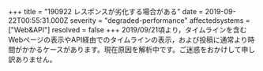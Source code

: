 +++
title = "190922 レスポンスが劣化する場合がある"
date = 2019-09-22T00:55:31.000Z
severity = "degraded-performance"
affectedsystems = ["Web&API"]
resolved = false
+++
2019/09/21頃より，タイムラインを含むWebページの表示やAPI経由でのタイムラインの表示，および投稿に通常より時間がかかるケースがあります。現在原因を解析中です。ご迷惑をおかけして申し訳ありません。

